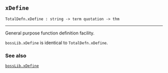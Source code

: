 ## `xDefine`

``` hol4
TotalDefn.xDefine : string -> term quotation -> thm
```

------------------------------------------------------------------------

General purpose function definition facility.

`bossLib.xDefine` is identical to `TotalDefn.xDefine`.

### See also

[`bossLib.xDefine`](#bossLib.xDefine)
